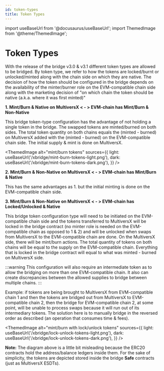 ```yaml
---
id: token-types
title: Token Types
---
```


import useBaseUrl from '@docusaurus/useBaseUrl';
import ThemedImage from '@theme/ThemedImage';

[comment]: # (mx-abstract)

# Token Types

With the release of the bridge v3.0 & v3.1 different token types are allowed to be bridged. By token type, we refer to how the
tokens are locked/burnt or unlocked/minted along with the chain side on which they are native. The decision of how the token should
be configured in the bridge depends on the availability of the minter/burner role on the EVM-compatible chain side along with
the marketing decision of "on which chain the token should be native (a.k.a. where it was first minted)"

[comment]: # (mx-abstract)

**1. Mint/Burn & Native on MultiversX < - > EVM-chain has Mint/Burn & Non-Native**

This bridge token-type configuration has the advantage of not holding a single token in the bridge.
The swapped tokens are minted/burned on both sides. The total token quantity on both chains equals the (minted - burned) on MultiversX
added with the (minted - burned) on the EVM-compatible chain side. The initial supply & mint is done on MultiversX.

<!--- source file reference: /static/xbridge/xbridge-dark/light.drawio --->
<ThemedImage
    alt="mint/burn tokens"
    sources={{
        light: useBaseUrl('/xbridge/mint-burn-tokens-light.png'),
        dark: useBaseUrl('/xbridge/mint-burn-tokens-dark.png'),
    }}
/>

[comment]: # (mx-abstract)

**2. Mint/Burn & Non-Native on MultiversX < - > EVM-chain has Mint/Burn & Native**

This has the same advantages as 1. but the initial minting is done on the EVM-compatible chain side.

[comment]: # (mx-abstract)

**3. Mint/Burn & Non-Native on MultiversX < - > EVM-chain has Locked/Unlocked & Native**

This bridge token configuration type will need to be initiated on the EVM-compatible chain side and the tokens transferred to
MultiversX will be locked in the bridge contract (no minter role is needed on the EVM-compatible chain as opposed to 1 & 2) and
will be unlocked when swaps from MultiversX to the EVM-compatible chain are done. On the MultiversX side, there will be mint/burn
actions. The total quantity of tokens on both chains will be equal to the supply on the EVM-compatible chain. Everything that is
locked in the bridge contract will equal to what was minted - burned on MultiversX side.

:::warning
This configuration will also require an intermediate token as to allow the bridging on more than one EVM-compatible chain. 
It also can create discrepancies between the allowed supplies to bridge between multiple chains.
:::

Example: if tokens are being brought to MultiversX from EVM-compatible chain 1 and then the tokens are bridged out from
MultiversX to EVM-compatible chain 2, then the bridge for EVM-compatible chain 2, at some point, will be unable to process
swaps because it will run out of its intermediary tokens. The solution here is to manually bridge in the reversed order
as described (an operation that consumes time & fees).

<!--- source file reference: /static/xbridge/xbridge-dark/light.drawio --->
<ThemedImage
    alt="mint/burn with lock/unlock tokens"
    sources={{
        light: useBaseUrl('/xbridge/lock-unlock-tokens-light.png'),
        dark: useBaseUrl('/xbridge/lock-unlock-tokens-dark.png'),
    }}
/>

**Note:** The diagram above is a little bit misleading because the ERC20 contracts hold the address/balance ledgers inside 
them. For the sake of simplicity, the tokens are depicted stored inside the bridge **Safe** contracts 
(just as MultiversX ESDTs).
